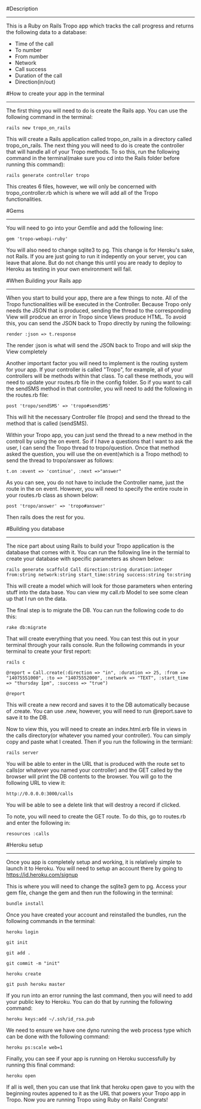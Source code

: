 #Description
***
This is a Ruby on Rails Tropo app which tracks the call progress and returns the following data to a database:

- Time of the call
- To number
- From number
- Network
- Call success
- Duration of the call
- Direction(in/out)

#How to create your app in the terminal
***
The first thing you will need to do is create the Rails app. You can use the following command in the terminal:    
<pre><code>rails new tropo_on_rails</code></pre>

This will create a Rails application called tropo_on_rails in a directory called tropo_on_rails. The next thing you will need to do is create the controller that will handle all of your Tropo methods. To so this, run the following command in the terminal(make sure you cd into the Rails folder before running this command):
<pre><code>rails generate controller tropo</code></pre>
    
This creates 6 files, however, we will only be concerned with tropo_controller.rb which is where we will add all of the Tropo functionalities.

#Gems
***
You will need to go into your Gemfile and add the following line:
    
<pre><code>gem 'tropo-webapi-ruby'</code></pre>

You will also need to change sqlite3 to pg. This change is for Heroku's sake, not Rails. If you are just going to run it indepently on your server, you can leave that alone. But do not change this until you are ready to deploy to Heroku as testing in your own environment will fail. 

#When Building your Rails app
***
When you start to build your app, there are a few things to note. All of the Tropo functionalities will be executed in the Controller. Because Tropo only needs the JSON that is produced, sending the thread to the corresponding View will prodcue an error in Tropo since Views produce HTML. To avoid this, you can send the JSON back to Tropo directly by runing the following:

<pre><code>render :json => t.response</code></pre>

The render :json is what will send the JSON back to Tropo and will skip the View completely

Another important factor you will need to implement is the routing system for your app. If your controller is called "Tropo", for example, all of your controllers will be methods within that class. To call these methods, you will need to update your routes.rb file in the config folder. So if you want to call the sendSMS method in that controller, you will need to add the following in the routes.rb file:

<pre><code>post 'tropo/sendSMS' => 'tropo#sendSMS'</code></pre>

This will hit the necessary Controller file (tropo) and send the thread to the method that is called (sendSMS).

Within your Tropo app, you can just send the thread to a new method in the controll by using the on event. So if I have a questions that I want to ask the user, I can send the Tropo thread to tropo/question. Once that method asked the question, you will use the on event(which is a Tropo method) to send the thread to tropo/answer as follows:

<pre><code>t.on :event => 'continue', :next =>"answer"</code></pre>

As you can see, you do not have to include the Controller name, just the route in the on event. However, you will need to specify the entire route in your routes.rb class as shown below:

<pre><code>post 'tropo/answer' => 'tropo#answer'</code></pre>
    
Then rails does the rest for you.

#Building you database
***
The nice part about using Rails to build your Tropo application is the database that comes with it. You can run the following line in the termial to create your database with specific parameters as shown below:
    
<pre><code>rails generate scaffold Call direction:string duration:integer from:string network:string start_time:string success:string to:string</code></pre>

This will create a model which will look for those parameters when entering stuff into the data base. You can view my call.rb Model to see some clean up that I run on the data.

The final step is to migrate the DB. You can run the following code to do this:
    
<pre><code>rake db:migrate</code></pre>
    
That will create everything that you need. You can test this out in your terminal through your rails console. Run the following commands in your terminal to create your first report:
    
<pre><code>rails c</code></pre>
<pre><code>@report = Call.create(:direction => "in", :duration => 25, :from => "14075551000", :to => "14075552000", :network => "TEXT", :start_time => "thursday 1pm", :success => "true")    </code></pre>
<pre><code>@report</code></pre>

This will create a new record and saves it to the DB automatically because of .create. You can use .new, however, you will need to run @report.save to save it to the DB.

Now to view this, you will need to create an index.html.erb file in views in the calls directory(or whatever you named your controller). You can simply copy and paste what I created. Then if you run the following in the termianl:

<pre><code>rails server</pre></code>

You will be able to enter in the URL that is produced with the route set to calls(or whatever you named your controller) and the GET called by the browser will print the DB contents to the browser. You will go to the following URL to view it:

<pre><code>http://0.0.0.0:3000/calls</pre></code>

You will be able to see a delete link that will destroy a record if clicked.

To note, you will need to create the GET route. To do this, go to routes.rb and enter the following in:

<pre><code>resources :calls</pre></code>

#Heroku setup
***
Once you app is completely setup and working, it is relatively simple to launch it to Heroku. You will need to setup an account there by going to https://id.heroku.com/signup

This is where you will need to change the sqlite3 gem to pg. Access your gem file, change the gem and then run the following in the terminal:
<pre><code>bundle install</pre></code>

Once you have created your account and reinstalled the bundles, run the following commands in the terminal:
<pre><code>heroku login</pre></code>
<pre><code>git init</pre></code>
<pre><code>git add .</pre></code>
<pre><code>git commit -m "init"</pre></code>
<pre><code>heroku create</pre></code>
<pre><code>git push heroku master</pre></code>
    
If you run into an error running the last command, then you will need to add your public key to Heroku. You can do that by running the following command:

<pre><code>heroku keys:add ~/.ssh/id_rsa.pub</pre></code>

We need to ensure we have one dyno running the web process type which can be done with the following command:

<pre><code>heroku ps:scale web=1</pre></code>

Finally, you can see if your app is running on Heroku successfully by running this final command:

<pre><code>heroku open</pre></code>

If all is well, then you can use that link that heroku open gave to you with the beginning routes appened to it as the URL that powers your Tropo app in Tropo. Now you are running Tropo using Ruby on Rails! Congrats!